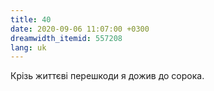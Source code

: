 ```yaml
---
title: 40
date: 2020-09-06 11:07:00 +0300
dreamwidth_itemid: 557208
lang: uk
---
```


Крізь життєві перешкоди я дожив до сорока.

